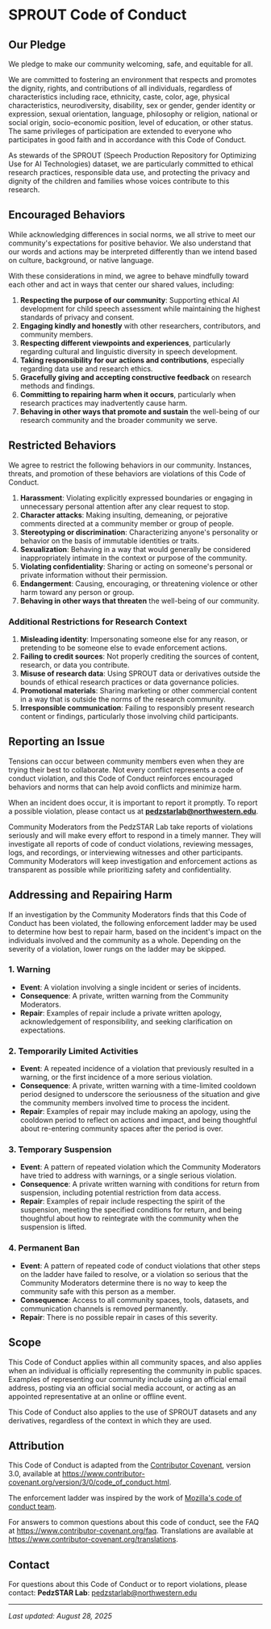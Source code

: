 # SPROUT Code of Conduct

## Our Pledge

We pledge to make our community welcoming, safe, and equitable for all.

We are committed to fostering an environment that respects and promotes the dignity, rights, and contributions of all individuals, regardless of characteristics including race, ethnicity, caste, color, age, physical characteristics, neurodiversity, disability, sex or gender, gender identity or expression, sexual orientation, language, philosophy or religion, national or social origin, socio-economic position, level of education, or other status. The same privileges of participation are extended to everyone who participates in good faith and in accordance with this Code of Conduct.

As stewards of the SPROUT (Speech Production Repository for Optimizing Use for AI Technologies) dataset, we are particularly committed to ethical research practices, responsible data use, and protecting the privacy and dignity of the children and families whose voices contribute to this research.

## Encouraged Behaviors

While acknowledging differences in social norms, we all strive to meet our community's expectations for positive behavior. We also understand that our words and actions may be interpreted differently than we intend based on culture, background, or native language.

With these considerations in mind, we agree to behave mindfully toward each other and act in ways that center our shared values, including:

1. **Respecting the purpose of our community**: Supporting ethical AI development for child speech assessment while maintaining the highest standards of privacy and consent.
2. **Engaging kindly and honestly** with other researchers, contributors, and community members.
3. **Respecting different viewpoints and experiences**, particularly regarding cultural and linguistic diversity in speech development.
4. **Taking responsibility for our actions and contributions**, especially regarding data use and research ethics.
5. **Gracefully giving and accepting constructive feedback** on research methods and findings.
6. **Committing to repairing harm when it occurs**, particularly when research practices may inadvertently cause harm.
7. **Behaving in other ways that promote and sustain** the well-being of our research community and the broader community we serve.

## Restricted Behaviors

We agree to restrict the following behaviors in our community. Instances, threats, and promotion of these behaviors are violations of this Code of Conduct.

1. **Harassment**: Violating explicitly expressed boundaries or engaging in unnecessary personal attention after any clear request to stop.
2. **Character attacks**: Making insulting, demeaning, or pejorative comments directed at a community member or group of people.
3. **Stereotyping or discrimination**: Characterizing anyone's personality or behavior on the basis of immutable identities or traits.
4. **Sexualization**: Behaving in a way that would generally be considered inappropriately intimate in the context or purpose of the community.
5. **Violating confidentiality**: Sharing or acting on someone's personal or private information without their permission.
6. **Endangerment**: Causing, encouraging, or threatening violence or other harm toward any person or group.
7. **Behaving in other ways that threaten** the well-being of our community.

### Additional Restrictions for Research Context

1. **Misleading identity**: Impersonating someone else for any reason, or pretending to be someone else to evade enforcement actions.
2. **Failing to credit sources**: Not properly crediting the sources of content, research, or data you contribute.
3. **Misuse of research data**: Using SPROUT data or derivatives outside the bounds of ethical research practices or data governance policies.
4. **Promotional materials**: Sharing marketing or other commercial content in a way that is outside the norms of the research community.
5. **Irresponsible communication**: Failing to responsibly present research content or findings, particularly those involving child participants.

## Reporting an Issue

Tensions can occur between community members even when they are trying their best to collaborate. Not every conflict represents a code of conduct violation, and this Code of Conduct reinforces encouraged behaviors and norms that can help avoid conflicts and minimize harm.

When an incident does occur, it is important to report it promptly. To report a possible violation, please contact us at **pedzstarlab@northwestern.edu**.

Community Moderators from the PedzSTAR Lab take reports of violations seriously and will make every effort to respond in a timely manner. They will investigate all reports of code of conduct violations, reviewing messages, logs, and recordings, or interviewing witnesses and other participants. Community Moderators will keep investigation and enforcement actions as transparent as possible while prioritizing safety and confidentiality.

## Addressing and Repairing Harm

If an investigation by the Community Moderators finds that this Code of Conduct has been violated, the following enforcement ladder may be used to determine how best to repair harm, based on the incident's impact on the individuals involved and the community as a whole. Depending on the severity of a violation, lower rungs on the ladder may be skipped.

### 1. Warning
- **Event**: A violation involving a single incident or series of incidents.
- **Consequence**: A private, written warning from the Community Moderators.
- **Repair**: Examples of repair include a private written apology, acknowledgement of responsibility, and seeking clarification on expectations.

### 2. Temporarily Limited Activities
- **Event**: A repeated incidence of a violation that previously resulted in a warning, or the first incidence of a more serious violation.
- **Consequence**: A private, written warning with a time-limited cooldown period designed to underscore the seriousness of the situation and give the community members involved time to process the incident.
- **Repair**: Examples of repair may include making an apology, using the cooldown period to reflect on actions and impact, and being thoughtful about re-entering community spaces after the period is over.

### 3. Temporary Suspension
- **Event**: A pattern of repeated violation which the Community Moderators have tried to address with warnings, or a single serious violation.
- **Consequence**: A private written warning with conditions for return from suspension, including potential restriction from data access.
- **Repair**: Examples of repair include respecting the spirit of the suspension, meeting the specified conditions for return, and being thoughtful about how to reintegrate with the community when the suspension is lifted.

### 4. Permanent Ban
- **Event**: A pattern of repeated code of conduct violations that other steps on the ladder have failed to resolve, or a violation so serious that the Community Moderators determine there is no way to keep the community safe with this person as a member.
- **Consequence**: Access to all community spaces, tools, datasets, and communication channels is removed permanently.
- **Repair**: There is no possible repair in cases of this severity.

## Scope

This Code of Conduct applies within all community spaces, and also applies when an individual is officially representing the community in public spaces. Examples of representing our community include using an official email address, posting via an official social media account, or acting as an appointed representative at an online or offline event.

This Code of Conduct also applies to the use of SPROUT datasets and any derivatives, regardless of the context in which they are used.

## Attribution

This Code of Conduct is adapted from the [Contributor Covenant](https://www.contributor-covenant.org), version 3.0, available at https://www.contributor-covenant.org/version/3/0/code_of_conduct.html.

The enforcement ladder was inspired by the work of [Mozilla's code of conduct team](https://github.com/mozilla/inclusion).

For answers to common questions about this code of conduct, see the FAQ at https://www.contributor-covenant.org/faq. Translations are available at https://www.contributor-covenant.org/translations.

## Contact

For questions about this Code of Conduct or to report violations, please contact:
**PedzSTAR Lab**: pedzstarlab@northwestern.edu

---

*Last updated: August 28, 2025*